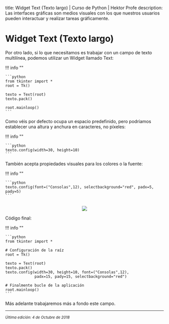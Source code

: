 title: Widget Text (Texto largo) | Curso de Python | Hektor Profe
description: Las interfaces gráficas son medios visuales con los que nuestros usuarios pueden interactuar y realizar tareas gráficamente.

# Widget Text (Texto largo)

Por otro lado, si lo que necesitamos es trabajar con un campo de texto multilínea, podemos utilizar un Widget llamado Text:

!!! info "" 

    ```python
    from tkinter import *
    root = Tk()

    texto = Text(root)
    texto.pack()

    root.mainloop()
    ```
Como véis por defecto ocupa un espacio predefinido, pero podríamos establecer una altura y anchura en caracteres, no píxeles:

!!! info "" 

    ```python
	texto.config(width=30, height=10)
    ```

También acepta propiedades visuales para los colores o la fuente:

!!! info "" 

    ```python
	texto.config(font=("Consolas",12), selectbackground="red", padx=5, pady=5)
    ```

<div style="text-align:center;margin-top:25px"><img src="{{cdn}}/images/tkinter/12.png"/></div>

Código final:

!!! info "" 

    ```python
    from tkinter import *

    # Configuración de la raíz
    root = Tk()

    texto = Text(root)
    texto.pack()
    texto.config(width=30, height=10, font=("Consolas",12), 
                 padx=15, pady=15, selectbackground="red")

    # Finalmente bucle de la aplicación
    root.mainloop()
    ```

Más adelante trabajaremos más a fondo este campo.

___
<small class="edited"><i>Última edición: 4 de Octubre de 2018</i></small>